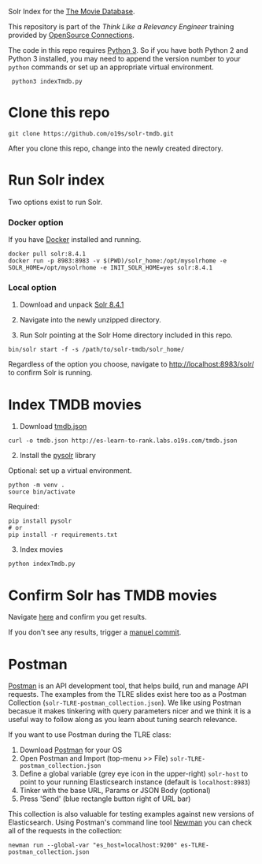 Solr Index for the [The Movie Database](http://themoviedb.com).

This repository is part of the _Think Like a Relevancy Engineer_ training provided by [OpenSource Connections](https://opensourceconnections.com/events/training/).

The code in this repo requires [Python 3](https://www.python.org/downloads/). So if you have both Python 2 and Python 3 installed, you may need to append the version number to your `python` commands or set up an appropriate virtual environment.

```
 python3 indexTmdb.py
```

# Clone this repo

```
git clone https://github.com/o19s/solr-tmdb.git
```

After you clone this repo, change into the newly created directory.

# Run Solr index

Two options exist to run Solr.

### Docker option

If you have [Docker](https://www.docker.com/products/docker-desktop) installed and running.

```
docker pull solr:8.4.1
docker run -p 8983:8983 -v $(PWD)/solr_home:/opt/mysolrhome -e SOLR_HOME=/opt/mysolrhome -e INIT_SOLR_HOME=yes solr:8.4.1
```

### Local option

1. Download and unpack [Solr 8.4.1](http://mirror.metrocast.net/apache/lucene/solr/8.4.1/solr-8.4.1.zip)

2. Navigate into the newly unzipped directory.

3. Run Solr pointing at the Solr Home directory included in this repo.

```
bin/solr start -f -s /path/to/solr-tmdb/solr_home/
```

Regardless of the option you choose, navigate to [http://localhost:8983/solr/](http://localhost:8983/solr/) to confirm Solr is running.

# Index TMDB movies

1. Download [tmdb.json](http://es-learn-to-rank.labs.o19s.com/tmdb.json)

```
curl -o tmdb.json http://es-learn-to-rank.labs.o19s.com/tmdb.json
```

2. Install the [pysolr](https://github.com/django-haystack/pysolr) library

Optional: set up a virtual environment.

```
python -m venv .
source bin/activate
```

Required:

```
pip install pysolr
# or
pip install -r requirements.txt
```

3. Index movies

```
python indexTmdb.py
```

# Confirm Solr has TMDB movies

Navigate [here](http://localhost:8983/solr/tmdb/select?q=title:lego) and confirm you get results.

If you don't see any results, trigger a [manuel commit](localhost:8983/solr/tmdb/update?commit=true).

# Postman

[Postman](https://www.postman.com/) is an API development tool, that helps build, run and manage API requests. The examples from the TLRE slides exist here too as a Postman Collection (`solr-TLRE-postman_collection.json`). We like using Postman becasue it makes tinkering with query parameters nicer and we think it is a useful way to follow along as you learn about tuning search relevance.

If you want to use Postman during the TLRE class:

1. Download [Postman](https://www.postman.com/downloads/) for your OS
2. Open Postman and Import (top-menu >> File) `solr-TLRE-postman_collection.json`
3. Define a global variable (grey eye icon in the upper-right) `solr-host` to point to your running Elasticsearch instance (default is `localhost:8983`)
4. Tinker with the base URL, Params or JSON Body (optional)
5. Press 'Send' (blue rectangle button right of URL bar)

This collection is also valuable for testing examples against new versions of Elasticsearch. Using Postman's command line tool [Newman](https://github.com/postmanlabs/newman) you can check all of the requests in the collection:

```
newman run --global-var "es_host=localhost:9200" es-TLRE-postman_collection.json
```
